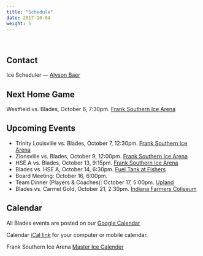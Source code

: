 ```yaml
---
title: "Schedule"
date: 2017-10-04
weight: 5
---
```


<div class="sponsorcontainer">
  <a id="schedule-a1" href="#"><img id="schedule-s1" class="image sponsor"></a>
  <a id="schedule-a2" href="#"><img id="schedule-s2" class="image sponsor"></a>
</div>

Contact
-------
Ice Scheduler &mdash; [Alyson Baer <span class="icon fa-envelope-o"></span>][alyson]

Next Home Game
--------------
Westfield vs. Blades, October 6, 7:30pm. [Frank
Southern Ice Arena <span class="icon fa-map-marker"></span>][frank]

Upcoming Events
---------------
* Trinity Louisville vs. Blades, October 7, 12:30pm. [Frank Southern Ice Arena <span class="icon fa-map-marker"></span>][frank]
* Zionsville vs. Blades, October 9, 12:00pm. [Frank Southern Ice Arena <span class="icon fa-map-marker"></span>][frank]
* HSE A vs. Blades, October 13, 9:15pm. [Frank Southern Ice Arena <span class="icon fa-map-marker"></span>][frank]
* Blades vs. HSE A, October 14, 6:30pm. [Fuel Tank at Fishers <span class="icon fa-map-marker"></span>][fuel]
* Board Meeting: October 16, 6:00pm.
* Team Dinner (Players & Coaches): October 17, 5:00pm. [Upland <span class="icon fa-map-marker"></span>][upland]
* Blades vs. Carmel Gold, October 21, 2:30pm. [Indiana Farmers Coliseum <span class="icon fa-map-marker"></span>][coliseum]

[upland]: https://maps.google.com/maps?hl=en&q=Upland%20Brewing%20Co%2C%20350%20W%2011th%20St%2C%20Bloomington%2C%20IN%2047404%2C%20USA

Calendar
--------
All Blades events are posted on our [Google Calendar <span class="icon fa-calendar"></span>][cal]

Calendar [iCal link][ical] for your computer or mobile calendar.

Frank Southern Ice Arena [Master Ice Calender <span class="icon fa-calendar"></span>][fcal]

[alyson]: mailto:alysonebaer@gmail.com
[cal]: https://calendar.google.com/calendar/embed?src=epsc9ra4unbaelg6bns4r4ifro%40group.calendar.google.com&ctz=America/New_York
[fcal]: https://calendar.google.com/calendar/embed?src=bloomington.in.gov_atmpkke40ioc9pu4be5khq28lg@group.calendar.google.com&ctz=America/New_York
[ical]: https://calendar.google.com/calendar/ical/epsc9ra4unbaelg6bns4r4ifro%40group.calendar.google.com/public/basic.ics
[frank]: https://www.google.com/maps/place/2100+S+Henderson+St,+Bloomington,+IN+47401/@39.1412293,-86.529133,17z/data=!3m1!4b1!4m5!3m4!1s0x886c66590dd701f1:0x2c4224b76654f9a2!8m2!3d39.1412252!4d-86.526939
[fuel]: https://maps.google.com/maps?hl=en&q=Fuel%20Tank%20at%20Fishers%2C%209022%20E%20126th%20St%2C%20Fishers%2C%20IN%2046038%2C%20USA
[coliseum]: https://www.google.com/maps/place/Indiana+Farmers+Coliseum/@39.8276805,-86.1371959,17z/data=!3m1!4b1!4m5!3m4!1s0x886b51783899e365:0xc4b58965029cc570!8m2!3d39.8276805!4d-86.1350072
